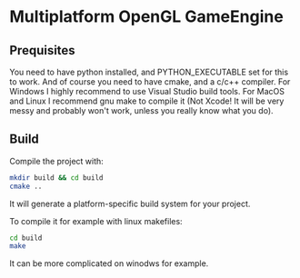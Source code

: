 # Multiplatform OpenGL GameEngine

## Prequisites

You need to have python installed, and PYTHON_EXECUTABLE set for this to work.
And of course you need to have cmake, and a c/c++ compiler. For Windows I highly recommend to use Visual Studio build tools. For MacOS and Linux I recommend gnu make to compile it (Not Xcode! It will be very messy and probably won't work, unless you really know what you do).

## Build

Compile the project with:

```bash
mkdir build && cd build
cmake ..
```

It will generate a platform-specific build system for your project.

To compile it for example with linux makefiles:

```bash
cd build
make
```

It can be more complicated on winodws for example.
